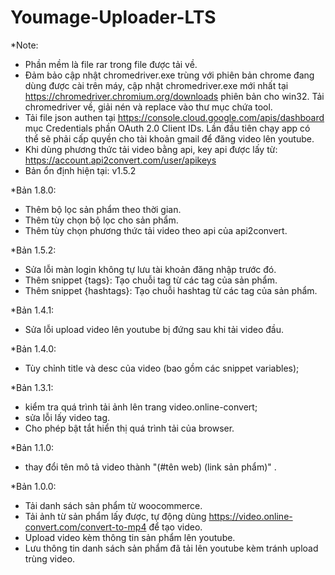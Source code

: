 # Youmage-Uploader-LTS

*Note: 
- Phần mềm là file rar trong file được tải về.
- Đảm bảo cập nhật chromedriver.exe trùng với phiên bản chrome đang dùng được cài trên máy, cập nhật chromedriver.exe mới nhất tại https://chromedriver.chromium.org/downloads phiên bản cho win32. Tải chromedriver về, giải nén và replace vào thư mục chứa tool.
- Tải file json authen tại https://console.cloud.google.com/apis/dashboard mục Credentials phần OAuth 2.0 Client IDs. Lần đầu tiên chạy app có thể sẽ phải cấp quyền cho tài khoản gmail để đăng video lên youtube.
- Khi dùng phương thức tải video bằng api, key api được lấy từ: https://account.api2convert.com/user/apikeys
- Bản ổn định hiện tại: v1.5.2

*Bản 1.8.0:
- Thêm bộ lọc sản phẩm theo thời gian.
- Thêm tùy chọn bộ lọc cho sản phẩm.
- Thêm tùy chọn phương thức tải video theo api của api2convert.

*Bản 1.5.2:
- Sửa lỗi màn login không tự lưu tài khoản đăng nhập trước đó.
- Thêm snippet {tags}: Tạo chuỗi tag từ các tag của sản phẩm.
- Thêm snippet {hashtags}: Tạo chuỗi hashtag từ các tag của sản phẩm.

*Bản 1.4.1:
- Sửa lỗi upload video lên youtube bị đứng sau khi tải video đầu.

*Bản 1.4.0:
- Tùy chỉnh title và desc của video (bao gồm các snippet variables);

*Bản 1.3.1:
- kiểm tra quá trình tải ảnh lên trang video.online-convert;
- sửa lỗi lấy video tag.
- Cho phép bật tắt hiển thị quá trình tải của browser.

*Bản 1.1.0:
- thay đổi tên mô tả video thành "(#tên web) (link sản phẩm)" .

*Bản 1.0.0:
- Tải danh sách sản phẩm từ woocommerce.
- Tải ảnh từ sản phẩm lấy được, tự động dùng https://video.online-convert.com/convert-to-mp4 để tạo video.
- Upload video kèm thông tin sản phẩm lên youtube.
- Lưu thông tin danh sách sản phẩm đã tải lên youtube kèm tránh upload trùng video.
